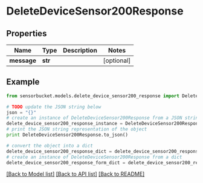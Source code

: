 # DeleteDeviceSensor200Response


## Properties

Name | Type | Description | Notes
------------ | ------------- | ------------- | -------------
**message** | **str** |  | [optional] 

## Example

```python
from sensorbucket.models.delete_device_sensor200_response import DeleteDeviceSensor200Response

# TODO update the JSON string below
json = "{}"
# create an instance of DeleteDeviceSensor200Response from a JSON string
delete_device_sensor200_response_instance = DeleteDeviceSensor200Response.from_json(json)
# print the JSON string representation of the object
print DeleteDeviceSensor200Response.to_json()

# convert the object into a dict
delete_device_sensor200_response_dict = delete_device_sensor200_response_instance.to_dict()
# create an instance of DeleteDeviceSensor200Response from a dict
delete_device_sensor200_response_form_dict = delete_device_sensor200_response.from_dict(delete_device_sensor200_response_dict)
```
[[Back to Model list]](../README.md#documentation-for-models) [[Back to API list]](../README.md#documentation-for-api-endpoints) [[Back to README]](../README.md)


